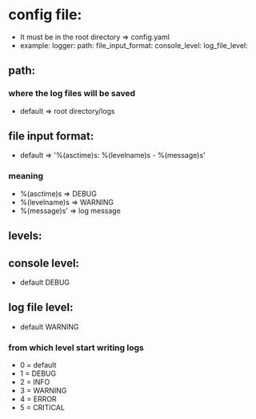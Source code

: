 # config file:
- It must be in the root directory => config.yaml
- example:
    logger:
        path: 
        file_input_format:
        console_level: 
        log_file_level:

## path:
### where the log files will be saved
- default => root directory/logs
## file input format:
- default => '%(asctime)s: %(levelname)s - %(message)s'
### meaning
- %(asctime)s => DEBUG 
- %(levelname)s => WARNING
- %(message)s' => log message

## levels:
## console level:
- default DEBUG

## log file level:
- default WARNING

### from which level start writing logs
- 0 = default
- 1 = DEBUG
- 2 = INFO
- 3 = WARNING
- 4 = ERROR
- 5 = CRITICAL